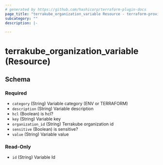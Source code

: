 ```yaml
---
# generated by https://github.com/hashicorp/terraform-plugin-docs
page_title: "terrakube_organization_variable Resource - terraform-provider-terrakube"
subcategory: ""
description: |-
  
---
```


# terrakube_organization_variable (Resource)





<!-- schema generated by tfplugindocs -->
## Schema

### Required

- `category` (String) Variable category (ENV or TERRAFORM)
- `description` (String) Variable description
- `hcl` (Boolean) is hcl?
- `key` (String) Variable key
- `organization_id` (String) Terrakube organization id
- `sensitive` (Boolean) is sensitive?
- `value` (String) Variable value

### Read-Only

- `id` (String) Variable Id
